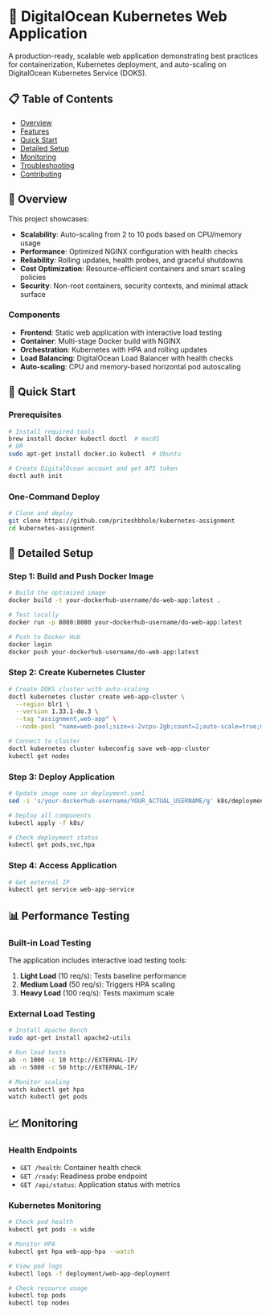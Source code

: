 # 🚀 DigitalOcean Kubernetes Web Application

A production-ready, scalable web application demonstrating best practices for containerization, Kubernetes deployment, and auto-scaling on DigitalOcean Kubernetes Service (DOKS).

## 📋 Table of Contents

- [Overview](#overview)
- [Features](#features)
- [Quick Start](#quick-start)
- [Detailed Setup](#detailed-setup)
- [Monitoring](#monitoring)
- [Troubleshooting](#troubleshooting)
- [Contributing](#contributing)

## 🎯 Overview

This project showcases:
- **Scalability**: Auto-scaling from 2 to 10 pods based on CPU/memory usage
- **Performance**: Optimized NGINX configuration with health checks
- **Reliability**: Rolling updates, health probes, and graceful shutdowns  
- **Cost Optimization**: Resource-efficient containers and smart scaling policies
- **Security**: Non-root containers, security contexts, and minimal attack surface


### Components
- **Frontend**: Static web application with interactive load testing
- **Container**: Multi-stage Docker build with NGINX
- **Orchestration**: Kubernetes with HPA and rolling updates
- **Load Balancing**: DigitalOcean Load Balancer with health checks
- **Auto-scaling**: CPU and memory-based horizontal pod autoscaling

## 🚀 Quick Start

### Prerequisites
```bash
# Install required tools
brew install docker kubectl doctl  # macOS
# OR
sudo apt-get install docker.io kubectl  # Ubuntu

# Create DigitalOcean account and get API token
doctl auth init
```

### One-Command Deploy
```bash
# Clone and deploy
git clone https://github.com/priteshbhole/kubernetes-assignment
cd kubernetes-assignment
```

## 📖 Detailed Setup

### Step 1: Build and Push Docker Image
```bash
# Build the optimized image
docker build -t your-dockerhub-username/do-web-app:latest .

# Test locally
docker run -p 8080:8080 your-dockerhub-username/do-web-app:latest

# Push to Docker Hub
docker login
docker push your-dockerhub-username/do-web-app:latest
```

### Step 2: Create Kubernetes Cluster
```bash
# Create DOKS cluster with auto-scaling
doctl kubernetes cluster create web-app-cluster \
  --region blr1 \
  --version 1.33.1-do.3 \
  --tag "assignment,web-app" \
  --node-pool "name=web-pool;size=s-2vcpu-2gb;count=2;auto-scale=true;min-nodes=2;max-nodes=5"

# Connect to cluster
doctl kubernetes cluster kubeconfig save web-app-cluster
kubectl get nodes
```

### Step 3: Deploy Application
```bash
# Update image name in deployment.yaml
sed -i 's/your-dockerhub-username/YOUR_ACTUAL_USERNAME/g' k8s/deployment.yaml

# Deploy all components
kubectl apply -f k8s/

# Check deployment status
kubectl get pods,svc,hpa
```

### Step 4: Access Application
```bash
# Get external IP
kubectl get service web-app-service
```

## 📊 Performance Testing

### Built-in Load Testing
The application includes interactive load testing tools:

1. **Light Load** (10 req/s): Tests baseline performance
2. **Medium Load** (50 req/s): Triggers HPA scaling
3. **Heavy Load** (100 req/s): Tests maximum scale

### External Load Testing
```bash
# Install Apache Bench
sudo apt-get install apache2-utils

# Run load tests
ab -n 1000 -c 10 http://EXTERNAL-IP/
ab -n 5000 -c 50 http://EXTERNAL-IP/

# Monitor scaling
watch kubectl get hpa
watch kubectl get pods
```

## 📈 Monitoring

### Health Endpoints
- `GET /health`: Container health check
- `GET /ready`: Readiness probe endpoint  
- `GET /api/status`: Application status with metrics

### Kubernetes Monitoring
```bash
# Check pod health
kubectl get pods -o wide

# Monitor HPA
kubectl get hpa web-app-hpa --watch

# View pod logs
kubectl logs -f deployment/web-app-deployment

# Check resource usage
kubectl top pods
kubectl top nodes
```
